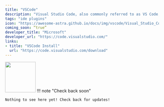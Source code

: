 ```yaml
---
title: "VSCode"
description: "Visual Studio Code, also commonly referred to as VS Code, is a source-code editor made by Microsoft for Windows, Linux and macOS. Features include support for debugging, syntax highlighting, intelligent code completion, snippets, code refactoring, and embedded Git."
tags: "ide plugins"
icon: "https://awesome-astra.github.io/docs/img/vscode/Visual_Studio_Code_1.35_icon.svg.png"
coming_soon: “true”
developer_title: "Microsoft"
developer_url: "https://code.visualstudio.com/"
links:
- title: "VSCode Install"
  url: "https://code.visualstudio.com/download"
---
```


<div class="nosurface" markdown="1">
<img src="https://awesome-astra.github.io/docs/img/vscode/Visual_Studio_Code_1.35_icon.svg.png" height="100px" />
!!! note "Check back soon"

    Nothing to see here yet! Check back for updates! 
</div>